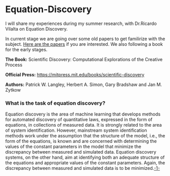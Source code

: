 # Equation-Discovery

I will share my experiences during my summer research, with Dr.Ricardo Vilalta on Equation Discovery. 

In current stage we are going over some old papers to get familirize with the subject. [Here are the papers](https://github.com/BedirT/Equation-Discovery/edit/master/papers/) if you are interested. We also following a book for the early stages.

**The Book:** Scientific Discovery: Computational Explorations of the Creative Process

**Official Press:** https://mitpress.mit.edu/books/scientific-discovery

**Authors:** Patrick W. Langley, Herbert A. Simon, Gary Bradshaw and Jan M. Zytkow

### What is the task of equation discovery?

Equation discovery is the area of machine learning that develops methods for automated discovery of quantitative laws, expressed in the form of equations, in collections of measured data. It is strongly related to the area of system identification. However, mainstream system identification methods work under the assumption that the structure of the model, i.e., the form of the equations, is known and are concerned with determining the values of the constant parameters in the model that minimize the discrepancy between measured and simulated data. Equation discovery systems, on the other hand, aim at identifying both an adequate structure of the equations and appropriate values of the constant parameters. Again, the discrepancy between measured and simulated data is to be minimized.[-1-](http://kt.ijs.si/ljupco_todorovski/ed/)

